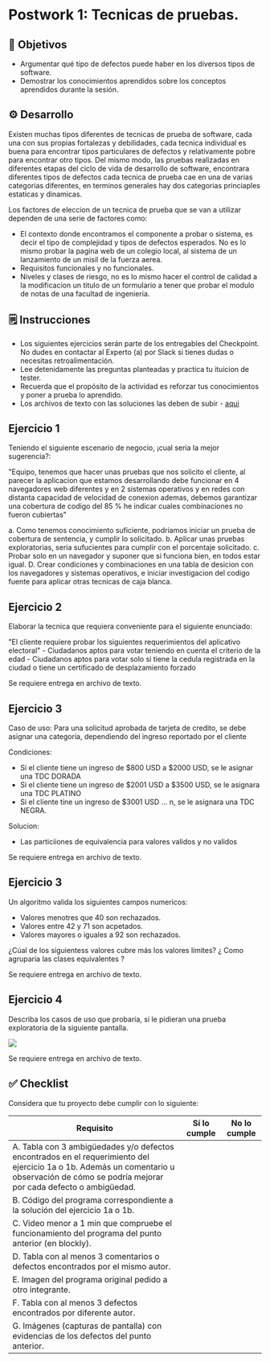 # Postwork 1: Tecnicas de pruebas.

## :dart: Objetivos

- Argumentar qué tipo de defectos puede haber en los diversos tipos de software.
- Demostrar los conocimientos aprendidos sobre los conceptos aprendidos durante la sesión.

## ⚙ Desarrollo

Existen muchas tipos diferentes de tecnicas de prueba de software, cada una con sus propias fortalezas y debilidades, cada tecnica individual es buena para encontrar tipos particulares de defectos y relativamente pobre para encontrar otro tipos.
Del mismo modo, las pruebas realizadas en diferentes etapas del ciclo de vida de desarrollo de software, encontrara diferentes tipos de defectos cada tecnica de prueba cae en una de varias categorias diferentes, en terminos generales hay dos categorias princiaples
estaticas y dinamicas.

Los factores de eleccion de un tecnica de prueba que se van a utilizar dependen de una serie de factores como:

- El contexto donde encontramos el componente a probar o sistema, es decir el tipo de complejidad y tipos de defectos esperados. No es lo mismo probar la pagina web de un colegio local, al sistema de un lanzamiento de un misil de la fuerza aerea.
- Requisitos funcionales y no funcionales.
- Niveles y clases de riesgo, no es lo mismo hacer el control de calidad a la modificacion un titulo de un formulario a tener que probar el modulo de notas de una facultad de ingenieria.

## 🗒️ Instrucciones

- Los siguientes ejercicios serán parte de los entregables del Checkpoint. No dudes en contactar al Experto (a) por Slack si tienes dudas o necesitas retroalimentación. 
- Lee detenidamente las preguntas planteadas y practica tu ituicion de tester.
- Recuerda que el propósito de la actividad es reforzar tus conocimientos y poner a prueba lo aprendido.
- Los archivos de texto con las soluciones las deben de subir - [aqui](./PostWork/Solucion)

## Ejercicio 1

Teniendo el siguiente escenario de negocio, ¡cual seria la mejor sugerencia?:

"Equipo, tenemos que hacer unas pruebas que nos solicito el cliente, al parecer la aplicacion que estamos desarrollando debe funcionar en 4 navegadores web diferentes y en 2 sistemas operativos y en redes con distanta capacidad de velocidad de conexion
ademas, debemos garantizar una cobertura de codigo del 85 % he indicar cuales combinaciones no fueron cubiertas"

a. Como tenemos conocimiento suficiente, podriamos iniciar un prueba de cobertura de sentencia, y cumplir lo solicitado.
b. Aplicar unas pruebas exploratorias, seria sufucientes para cumplir con el porcentaje solicitado.
c. Probar solo en un navegador y suponer que si funciona bien, en todos estar igual.
D. Crear condiciones y combinaciones en una tabla de desicion con los navegadores y sistemas operativos, e iniciar investigacion del codigo fuente para aplicar otras tecnicas de caja blanca.


## Ejercicio 2

Elaborar la tecnica que requiera conveniente para el siguiente enunciado:

"El cliente requiere probar los siguientes requerimientos del aplicativo electoral"
	- Ciudadanos aptos para votar teniendo en cuenta el criterio de la edad
	- Ciudadanos aptos para votar solo si tiene la cedula registrada en la ciudad o tiene un certificado de desplazamiento forzado

Se requiere entrega en archivo de texto.

## Ejercicio 3

Caso de uso: Para una solicitud aprobada de tarjeta de credito, se debe asignar una categoria, dependiendo del ingreso reportado por el cliente

Condiciones:
- Si el cliente tiene un ingreso de $800 USD a $2000 USD, se le asignar una TDC DORADA
- Si el cliente tiene un ingreso de $2001 USD a $3500 USD, se le asignara una TDC PLATINO
- Si el cliente tine un ingreso de $3001 USD ... n, se le asignara una TDC NEGRA.

Solucion:
- Las particiiones de equivalencia para valores validos y no validos

Se requiere entrega en archivo de texto.


## Ejercicio 3

Un algoritmo valida los siguientes campos numericos:
- Valores menotres que 40 son rechazados.
- Valores entre 42 y 71 son acpetados.
- Valores mayores o iguales a 92 son rechazados.

¿Cúal de los siguientess valores cubre más los valores limites?
¿ Como agruparia las clases equivalentes ?

Se requiere entrega en archivo de texto.

## Ejercicio 4

Describa los casos de uso que probaria, si le pidieran una prueba exploratoria de la siguiente pantalla.


<img src="https://github.com/beduExpert/SW-Testing-Fundamentals-2021/blob/main/Sesion-05/Postwork/assets/simulador_credito.png">

Se requiere entrega en archivo de texto.
## ✅ Checklist

Considera que tu proyecto debe cumplir con lo siguiente:

| Requisito | Sí lo cumple | No lo cumple |
| --- | --- | --- |
| A. Tabla con 3 ambigüedades y/o defectos encontrados en el requerimiento del ejercicio 1a o 1b. Además un comentario u observación de cómo se podría mejorar por cada defecto o ambigüedad. |  |  |
| B. Código del programa correspondiente a la solución del ejercicio 1a o 1b. |  |  |
| C. Video menor a 1 min  que compruebe el funcionamiento del programa del punto anterior (en blockly). |  |  |
| D. Tabla con al menos 3 comentarios o defectos encontrados por el mismo autor. |  |  |
| E. Imagen del programa original pedido a otro integrante. |  |  |
| F. Tabla con al menos 3 defectos encontrados por diferente autor. |  |  |
| G. Imágenes (capturas de pantalla) con evidencias de los defectos del punto anterior. |  |  |
